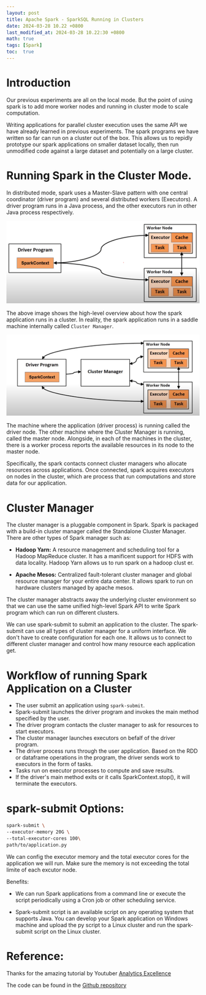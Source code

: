 ```yaml
---
layout: post
title: Apache Spark - SparkSQL Running in Clusters
date: 2024-03-28 10.22 +0800
last_modified_at: 2024-03-28 10.22:30 +0800
math: true
tags: [Spark]
toc:  true
---
```


# Introduction
Our previous experiments are all on the local mode. But the point of using spark is to add more worker nodes and running in cluster mode to scale computation.

Writing applications for parallel cluster execution uses the same API we have already learned in previous experiments. The spark programs we have written so far can run on a cluster out of the box. This allows us to repidly prototype our spark applications on smaller dataset locally, then run unmodified code against a large dataset and potentially on a large cluster.

# Running Spark in the Cluster Mode.

In distributed mode, spark uses a Master-Slave pattern with one central coordinator (driver program) and several distributed workers (Executors). A driver program runs in a Java process, and the other executors run in other Java process respectively.

![img](/assets/post_img/2024-03-28-Apache-Spark-Running-in-Cluster/master-slave.png)

The above image shows the high-level overview about how the spark application runs in a cluster. In reality, the spark application runs in a saddle machine internally called `Cluster Manager`.

![img](/assets/post_img/2024-03-28-Apache-Spark-Running-in-Cluster/cluster-manager.png)

The machine where the application (driver process) is running called the driver node. The other machine where the Cluster Manager is running, called the master node. Alongside, in each of the machines in the cluster, there is a worker process reports the available resources in its node to the master node. 

Specifically, the spark contacts connect cluster managers who allocate resources across applications. Once connected, spark acquires executors on nodes in the cluster, which are process that run computations and store data for our application.

# Cluster Manager

The cluster manager is a pluggable component in Spark. Spark is packaged with a build-in cluster manager called the Standalone Cluster Manager. There are other types of Spark manager such as:

- **Hadoop Yarn:** A resource management and scheduling tool for a Hadoop MapReduce cluster. It has a manificent support for HDFS with data locality. Hadoop Yarn allows us to run spark on a hadoop clust er.

- **Apache Mesos:** Centralized fault-tolerant cluster manager and global resource manager for your entire data center. It allows spark to run on hardware clusters managed by apache mesos.

The cluster manager abstracts away the underlying cluster environment so that we can use the same unified high-level Spark API to write Spark program which can run on different clusters.

We can use spark-submit to submit an application to the cluster. The spark-submit can use all types of cluster manager for a uniform interface. We don't have to create configuration for each one. It allows us to connect to different cluster manager and control how many resource each application get.

# Workflow of running Spark Application on a Cluster

- The user submit an application using `spark-submit`.
- Spark-submit launches the driver program and invokes the main method specified by the user.
- The driver program contacts the cluster manager to ask for resources to start executors.
- The cluster manager launches executors on befalf of the driver program.
- The driver process runs through the user application. Based on the RDD or dataframe operations in the program, the driver sends work to executors in the form of tasks.
- Tasks run on executor processes to compute and save results.
- If the driver's main method exits or it calls SparkContext.stop(), it will terminate the executors.

# spark-submit Options:

```bash
spark-submit \
--executor-memory 20G \
--total-executor-cores 100\
path/to/application.py
```

We can config the executor memory and the total executor cores for the application we will run. Make sure the memory is not exceeding the total limite of each excutor node. 

Benefits:

- We can run Spark applications from a command line or execute the script periodically using a Cron job or other scheduling service.

- Spark-submit script is an available script on any operating system that supports Java. You can develop your Spark application on Windows machine and upload the py script to a Linux cluster and run the spark-submit script on the Linux cluster.

# Reference:

Thanks for the amazing tutorial by Youtuber [Analytics Excellence](https://www.youtube.com/watch?v=W__Jk83gOyo&list=PL0hSJrxggIQr6wA8buIn1Yxu810ugGed-&index=40)

The code can be found in the [Github repository](https://github.com/yu-jinh/Apache-Spark-Playground)